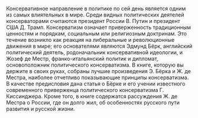 <!--2024-01-21 22:33:26-->
Консервативное направление в политике по сей день является одним из самых влиятельных в мире. Среди видных политических деятелей консерваторами считаются президент России В. Путин и президент США Д. Трамп.
Консерватизм означает приверженность традиционным ценностям и порядкам, социальным или религиозным доктринам. Это течение возникло как реакция на либеральные и революционные движения в мире; его основателями являются Эдмунд Бёрк, английский политический деятель, родоначальник консервативной идеологии, и Жозеф де Местр, франко-итальянский политик и дипломат, основоположник политического консерватизма.
В книге, которую вы держите в своих руках, собраны лучшие произведения Э. Бёрка и Ж. де Местра, наиболее отчетливо показывающие принципы консерватизма. В качестве предисловия дана статья о Бёрке и его учении известного современного приверженца политического консерватизма Г. Киссинджера. Кроме того, в книге содержатся рассуждения Ж. де Местра о России, где он долго жил, об особенностях русского пути развития и русской жизни.